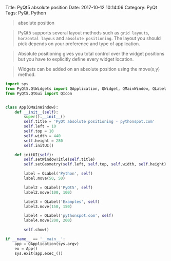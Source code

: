 Title: PyQt5 absolute position
Date: 2017-10-12 10:14:06
Category: PyQt
Tags: PyQt, Python

> absolute position

> PyQt5 supports several layout methods such as `grid layouts`, `horzontal layous` and `absolute positioning`. The layout you should pick depends on your preference and type of application.

> Absolute positioning gives you total control over the widget positions but you have to explicitly define every widget location.

> Widgets can be added on an absolute position using the move(x,y) method.

```python
import sys
from PyQt5.QtWidgets import QApplication, QWidget, QMainWindow, QLabel
from PyQt5.QtGui import QIcon


class App(QMainWindow):
    def __init__(self):
        super().__init__()
        self.title = 'PyQt absolute positioning - pythonspot.com'
        self.left = 10
        self.top = 10
        self.width = 440
        self.height = 280
        self.initUI()

    def initUI(self):
        self.setWindowTitle(self.title)
        self.setGeometry(self.left, self.top, self.width, self.height)

        label = QLabel('Python', self)
        label.move(50, 50)

        label2 = QLabel('PyQt5', self)
        label2.move(100, 100)

        label3 = QLabel('Examples', self)
        label3.move(150, 150)

        label4 = QLabel('pythonspot.com', self)
        label4.move(200, 200)

        self.show()

if __name__ == '__main__':
    app = QApplication(sys.argv)
    ex = App()
    sys.exit(app.exec_())
```

